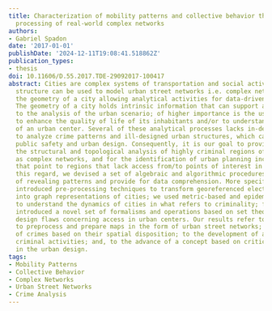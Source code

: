 ```yaml
---
title: Characterization of mobility patterns and collective behavior through the analytical
  processing of real-world complex networks
authors:
- Gabriel Spadon
date: '2017-01-01'
publishDate: '2024-12-11T19:08:41.518862Z'
publication_types:
- thesis
doi: 10.11606/D.55.2017.TDE-29092017-100417
abstract: Cities are complex systems of transportation and social activity; their
  structure can be used to model urban street networks i.e. complex network that represents
  the geometry of a city allowing analytical activities for data-driven decision-making.
  The geometry of a city holds intrinsic information that can support activities related
  to the analysis of the urban scenario; of higher importance is the use of such information
  to enhance the quality of life of its inhabitants and/or to understand the dynamics
  of an urban center. Several of these analytical processes lacks in-depth methodologies
  to analyze crime patterns and ill-designed urban structures, which can provide for
  public safety and urban design. Consequently, it is our goal to provide means for
  the structural and topological analysis of highly criminal regions of cities represented
  as complex networks, and for the identification of urban planning inconsistencies
  that point to regions that lack access from/to points of interest in a city. In
  this regard, we devised a set of algebraic and algorithmic procedures that are capable
  of revealing patterns and provide for data comprehension. More specifically, we
  introduced pre-processing techniques to transform georeferenced electronic maps
  into graph representations of cities; we used metric-based and epidemic processes
  to understand the dynamics of cities in what refers to criminality; finally, we
  introduced a novel set of formalisms and operations based on set theory to identify
  design flaws concerning access in urban centers. Our results refer to approaches
  to preprocess and prepare maps in the form of urban street networks; to the analyses
  of crimes based on their spatial disposition; to the development of a model to describe
  criminal activities; and, to the advance of a concept based on critical problems
  in the urban design.
tags:
- Mobility Patterns
- Collective Behavior
- Complex Networks
- Urban Street Networks
- Crime Analysis
---
```

